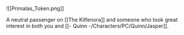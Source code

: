 ![[Primalas_Token.png]]

A neutral passenger on [[The Kilfenora]] and someone who took great interest in both you and [[- Quinn -/Characters/PC/Quinn/Jasper]].